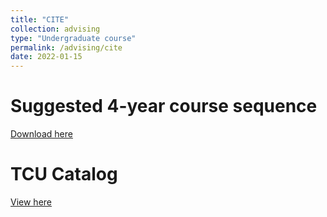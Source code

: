 ```yaml
---
title: "CITE"
collection: advising
type: "Undergraduate course"
permalink: /advising/cite
date: 2022-01-15
---
```


Suggested 4-year course sequence
======
[Download here](http://liranma.github.io/files/CITE-4-year-2022.pdf)

TCU Catalog
======
[View here](http://tcu.smartcatalogiq.com/current/Undergraduate-Catalog/Copy-of-College-of-Science-and-Engineering/Computer-Information-Technology/Computer-Information-Technology-Major)

